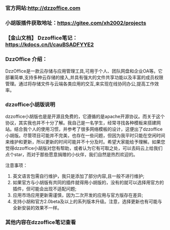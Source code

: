 ### 官方网站:http://dzzoffice.com
### 小胡版插件获取地址：https://gitee.com/xh2002/projects
### 【金山文档】 Dzzoffice笔记：https://kdocs.cn/l/cauBSADFYYE2
### DzzOffice 介绍：

DzzOffice是一款云存储与应用管理工具,可用于个人、团队网盘和企业OA等。它部署简单,支持多种云存储的接入,并具有强大的文件共享功能以及丰富的成员权限管理。通过将存储文件与云端各类应用的交互,来实现在线协同办公,提高工作效率。
### dzzoffice小胡版说明

 dzzoffice小胡版也是是开源且免费的，它遵循的是apache开源协议。而关于这个协议，其实我也并不十分了解。我自己是一名学生，经常寻找各种模板来搭建网站。结合我个人的使用习惯，并参考了很多网络模板的设计，这便出了dzzoffice小胡版。尽管项目可能并不完美，也存在一些问题，但因为我平时只能在空闲时间来维护和更新，所以更新的时间可能并不十分及时。希望大家能给予理解。如果您觉得dzzoffice小胡版对您有帮助，或者认为它有可取之处，可以去码云上给我们点个star，而对于那些愿意捐赠的小伙伴，我们自然是热烈欢迎的。

注意事项：
1.  英文语言包需自行维护，我只是添加了部分内容,且一般不进行维护;
2.  如果官方与小胡版有共同的插件就得用小胡版的，没有的就可以选择用官方的插件，但可能会出现不适配问题;
3.  应用市场应用更新需谨慎，因为二次开发的应用与官方版存在差异;
4.  支持小胡和官方2.0beta及以上的系列版本升级。注意，选择更新也有可能与全新安装的效果不一样。
    
### 其他内容在dzzoffice笔记查看